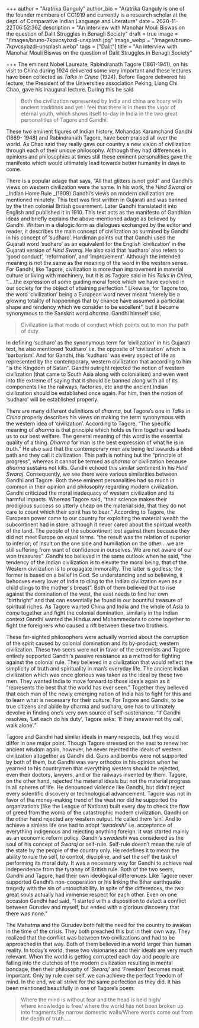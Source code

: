 +++
author = "Aratrika Ganguly"
author_bio = "Aratrika Ganguly is one of the founder members of CC1919 and currently is a research scholar at the dept. of Comparative Indian Language and Literature"
date = 2020-11-22T06:52:36Z
description = "An interview with Manohar Mouli Biswas on the question of Dalit Struggles in Benagli Society"
draft = true
image = "/images/bruno-7kpvcsybzdi-unsplash.jpg"
image_webp = "/images/bruno-7kpvcsybzdi-unsplash.webp"
tags = ["Dalit"]
title = "An interview with Manohar Mouli Biswas on the question of Dalit Struggles in Benagli Society"

+++
The eminent Nobel Laureate, Rabindranath Tagore (1861-1941), on his visit to China during 1924 delivered some very important and these lectures have been collected as _Talks in China_ (1924). Before Tagore delivered his lecture, the President of the Universities association Peking, Liang Chi Chao, gave his inaugural lecture. During this he said 

> Both the civilization represented by India and china are hoary with ancient traditions and yet I feel that there is in them the vigor of eternal youth, which shows itself to-day in India in the two great personalities of Tagore and Gandhi.

These two eminent figures of Indian history, Mohandas Karamchand Gandhi (1869- 1948) and Rabindranath Tagore, have been praised all over the world. As Chao said they really gave our country a new vision of civilization through each of their unique philosophy. Although they had differences in opinions and philosophies at times still these eminent personalities gave the manifesto which would ultimately lead towards better humanity in days to come.

There is a popular adage that says, “All that glitters is not gold” and Gandhi’s views on western civilization were the same. In his work, the _Hind Swaraj_ or _Indian Home Rule _(1909) Gandhi’s views on modern civilization are mentioned minutely. This text was first written in Gujarati and was banned by the then colonial British government. Later Gandhi translated it into English and published it in 1910. This text acts as the manifesto of Gandhian ideas and briefly explains the above-mentioned adage as believed by Gandhi. Written in a dialogic form as dialogues exchanged by the editor and reader, it describes the main concept of civilization as surmised by Gandhi in his concept of ‘sudharo’. Hardiman points out that Gandhi used the Gujarati word ‘sudharo’ as an equivalent for the English ‘civilization’ in the Gujarati version of _Hind Swaraj_. He also said that ‘sudharo’ also refers to ‘good conduct’, ‘reformation’, and ‘improvement’. Although the intended meaning is not the same as the meaning of the word in the western sense. For Gandhi, like Tagore, civilization is more than improvement in material culture or living with machinery, but it is as Tagore said in his _Talks in China_, “….the expression of some guiding moral force which we have evolved in our society for the object of attaining perfection.” Likewise, for Tagore too, the word ‘civilization’ being a European word never meant “merely be a growing totality of happenings that by chance have assumed a particular shape and tendency which we consider to be excellent”, but it became synonymous to the Sanskrit word _dharma._ Gandhi himself said, 

> Civilization is that mode of conduct which points out to man the path of duty.

In defining ‘sudharo’ as the synonymous term for ‘civilization’ in his Gujarati text, he also mentioned ‘kudharo’ i.e. the opposite of ‘civilization’ which is ‘barbarism’. And for Gandhi, this ‘kudharo’ was every aspect of life as represented by the contemporary, western civilization that according to him “is the Kingdom of Satan”. Gandhi outright rejected the notion of western civilization (that came to South Asia along with colonialism) and even went into the extreme of saying that it should be banned along with all of its components like the railways, factories, etc and the ancient Indian civilization should be established once again. For him, then the notion of ‘sudharo’ will be established properly.

There are many different definitions of _dharma_, but Tagore’s one in _Talks in China_ properly describes his views on making the term synonymous with the western idea of ‘civilization’. According to Tagore, “The specific meaning of _dharma_ is that principle which holds us firm together and leads us to our best welfare. The general meaning of this word is the essential quality of a thing. _Dharma_ for man is the best expression of what he is in truth.” He also said that the contemporary men are being led towards a blind path and they call it civilization. This path is nothing but the “principle of progress”, whereas it cannot be termed as _dharma_ or civilization because _dharma_ sustains not kills. Gandhi echoed this similar sentiment in his _Hind Swaraj_. Consequently, we see there were various similarities between Gandhi and Tagore. Both these eminent personalities had so much in common in their opinion and philosophy regarding modern civilization. Gandhi criticized the moral inadequacy of western civilization and its harmful impacts. Whereas Tagore said, “their science makes their prodigious success so utterly cheap on the material side, that they do not care to count which their spirit has to bear.” According to Tagore, the European power came to our country for exploiting the material wealth the subcontinent had in store, although it never cared about the spiritual wealth of the land. The people of the subcontinent lost against them because they did not meet Europe on equal terms. “the result was the relation of superior to inferior; of insult on the one side and humiliation on the other….we are still suffering from want of confidence in ourselves. We are not aware of our won treasures” .Gandhi too believed in the same outlook when he said, “the tendency of the Indian civilization is to elevate the moral being, that of the Western civilization is to propagate immorality. The latter is godless; the former is based on a belief in God. So understanding and so believing, it behooves every lover of India to cling to the Indian civilization even as a child clings to the mother's breast”. Both of them believed that to rise against the domination of the west, the east needs to find her own “birthright” and that can essentially be found in our bountiful treasure of spiritual riches. As Tagore wanted China and India and the whole of Asia to come together and fight the colonial domination, similarly in the Indian context Gandhi wanted the Hindus and Mohammedans to come together to fight the foreigners who caused a rift between these two brothers. 

These far-sighted philosophers were actually worried about the corruption of the spirit caused by colonial domination and its by-product; western civilization. These two seers were not in favor of the extremists and Tagore entirely supported Gandhi’s passive resistance as a method for fighting against the colonial rule. They believed in a civilization that would reflect the simplicity of truth and spirituality in man’s everyday life. The ancient Indian civilization which was once glorious was taken as the ideal by these two men. They wanted India to move forward to those ideals again as it “represents the best that the world has ever seen.” Together they believed that each man of the newly emerging nation of India has to fight for this and to learn what is necessary for their culture. For Tagore and Gandhi, to be true citizens and abide by dharma and sudharo, one has to ultimately devolve in finding one’s very own source of self-sustenance. “If Gandhi resolves, ‘Let each do his duty’, Tagore asks: ‘If they answer not thy call, walk alone’.”

Tagore and Gandhi had similar ideals in many respects, but they would differ in one major point. Though Tagore stressed on the east to renew her ancient wisdom again, however, he never rejected the ideals of western civilization altogether as Gandhi did. Guns and bombs were not supported by both of them, but Gandhi was very orthodox in his opinion when he yearned to his countrymen that everything western should be rejected, even their doctors, lawyers, and or the railways invented by them. Tagore, on the other hand, rejected the material ideals but not the material progress in all spheres of life. He denounced violence like Gandhi, but didn’t reject every scientific discovery or technological advancement. Tagore was not in favor of the money-making trend of the west nor did he supported the organizations (like the League of Nations) built every day to check the flow of greed from the womb of the catastrophic modern civilization. Gandhi on the other hand rejected any western output. He called them ‘sin’. And to achieve a sinless life one had to adopt ‘_swadeshi_’ i.e. acceptance of everything indigenous and rejecting anything foreign. It was started mainly as an economic reform policy. Gandhi’s _swadeshi_ was considered as the soul of his concept of _Swaraj_ or self-rule. Self-rule doesn’t mean the rule of the state by the people of the country only. He redefines it to mean the ability to rule the self, to control, discipline, and set the self the task of performing its moral duty. It was a necessary way for Gandhi to achieve real independence from the tyranny of British rule. Both of the two seers, Gandhi and Tagore, had their own ideological differences. Like Tagore never supported Gandhi’s non-cooperation or his linking the Bihar earthquake tragedy with the sin of untouchability. In spite of the differences, the two great souls actually had immense respect for each other. Even on one occasion Gandhi had said, “I started with a disposition to detect a conflict between Gurudev and myself, but ended with a glorious discovery that there was none.”

The Mahatma and the Gurudev both felt the need for the country to awaken in the time of the crisis. They both preached this but in their own way. They realized that the conflict was between two civilizations and had to be approached in that way. Both of them believed in a world larger than human reality. In today’s world, these two visionaries and their ideals are very much relevant. When the world is getting corrupted each day and people are falling into the clutches of the modern civilization resulting in mental bondage, then their philosophy of ‘_Swaraj_’ and ‘Freedom’ becomes most important. Only by rule over self, we can achieve the perfect freedom of mind. In the end, we all strive for the same perfection as they did. It has been mentioned beautifully in one of Tagore’s poem:

> Where the mind is without fear and the head is held high/  
> where knowledge is free/ where the world has not been broken up into fragments/By narrow domestic walls/Where words come out from the depth of truth…..